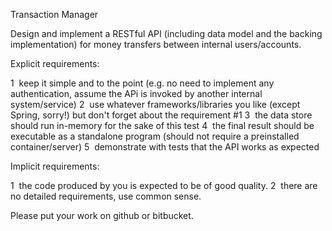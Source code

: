 Transaction Manager
 
Design and implement a RESTful API (including data model and the backing implementation) for money
transfers between internal users/accounts.
 
Explicit requirements:
 
1 ­ keep it simple and to the point (e.g. no need to implement any authentication, assume the APi is invoked
by another internal system/service)
2 ­ use whatever frameworks/libraries you like (except Spring, sorry!) but don't forget about the requirement
#1
3 ­ the data store should run in­-memory for the sake of this test
4 ­ the final result should be executable as a standalone program (should not require a pre­installed
container/server)
5 ­ demonstrate with tests that the API works as expected
 
Implicit requirements:
 
1 ­ the code produced by you is expected to be of good quality.
2 ­ there are no detailed requirements, use common sense.
 
Please put your work on github or bitbucket.  